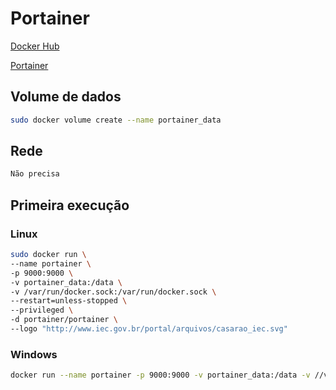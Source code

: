 # Portainer

[Docker Hub](https://hub.docker.com/r/portainer/portainer/)

[Portainer](http://portainer.io/)

## Volume de dados

```sh
sudo docker volume create --name portainer_data
```

## Rede

```sh
Não precisa
```

## Primeira execução

### Linux
```sh
sudo docker run \
--name portainer \
-p 9000:9000 \
-v portainer_data:/data \
-v /var/run/docker.sock:/var/run/docker.sock \
--restart=unless-stopped \
--privileged \
-d portainer/portainer \
--logo "http://www.iec.gov.br/portal/arquivos/casarao_iec.svg"
```

### Windows
```sh
docker run --name portainer -p 9000:9000 -v portainer_data:/data -v //var/run/docker.sock:/var/run/docker.sock --restart=unless-stopped --privileged -d portainer/portainer --logo "http://www.iec.gov.br/portal/arquivos/casarao_iec.svg"
```
